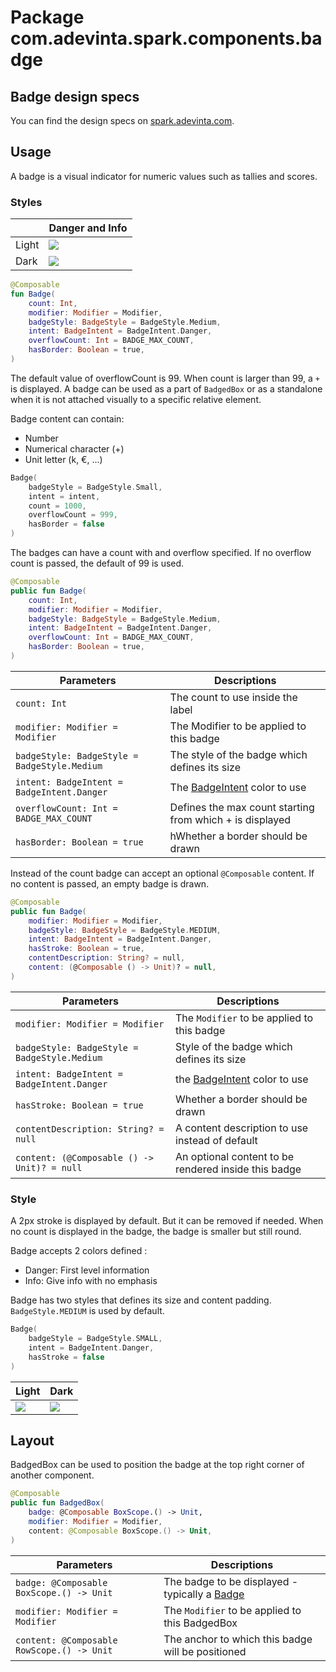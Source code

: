 # Package com.adevinta.spark.components.badge

## Badge design specs

You can find the design specs
on [spark.adevinta.com](https://spark.adevinta.com/1186e1705/p/8711ec-badge/b/98915d).

## Usage

A badge is a visual indicator for numeric values such as tallies and scores.

### Styles

|       | Danger and Info                                                                                                                                                  |
|-------|------------------------------------------------------------------------------------------------------------------------------------------------------------------|
| Light | ![](../../../../../../../../../spark-screenshot-testing/src/test/snapshots/images/com.adevinta.spark_PreviewScreenshotTests_preview_tests_badge_badge_light.png) |
| Dark  | ![](../../../../../../../../../spark-screenshot-testing/src/test/snapshots/images/com.adevinta.spark_PreviewScreenshotTests_preview_tests_badge_badge_dark.png)  |

```kotlin
@Composable
fun Badge(
    count: Int,
    modifier: Modifier = Modifier,
    badgeStyle: BadgeStyle = BadgeStyle.Medium,
    intent: BadgeIntent = BadgeIntent.Danger,
    overflowCount: Int = BADGE_MAX_COUNT,
    hasBorder: Boolean = true,
)
```

The default value of overflowCount is 99. When count is larger than 99, a `+` is displayed.
A badge can be used as a part of `BadgedBox` or as a standalone when it is not attached visually to
a specific relative element.

Badge content can contain:

- Number
- Numerical character (+)
- Unit letter (k, €, ...)

```kotlin
Badge(
    badgeStyle = BadgeStyle.Small,
    intent = intent,
    count = 1000,
    overflowCount = 999,
    hasBorder = false
)
```

The badges can have a count with and overflow specified. If no overflow count is passed,
the default of 99 is used.

```kotlin
@Composable
public fun Badge(
    count: Int,
    modifier: Modifier = Modifier,
    badgeStyle: BadgeStyle = BadgeStyle.Medium,
    intent: BadgeIntent = BadgeIntent.Danger,
    overflowCount: Int = BADGE_MAX_COUNT,
    hasBorder: Boolean = true,
)
```

| Parameters                                   | Descriptions                                             |
|----------------------------------------------|----------------------------------------------------------|
| `count: Int`                                 | The count to use inside the label                        |
| `modifier: Modifier = Modifier`              | The Modifier to be applied to this badge                 |                                                                                                                     |
| `badgeStyle: BadgeStyle = BadgeStyle.Medium` | The style of the badge which defines its size            |
| `intent: BadgeIntent = BadgeIntent.Danger`   | The [BadgeIntent](BadgeIntent.kt) color to use           |
| `overflowCount: Int = BADGE_MAX_COUNT`       | Defines the max count starting from which + is displayed |
| `hasBorder: Boolean = true`                  | hWhether a border should be drawn                        |

Instead of the count badge can accept an optional `@Composable` content.
If no content is passed, an empty badge is drawn.

```kotlin
@Composable
public fun Badge(
    modifier: Modifier = Modifier,
    badgeStyle: BadgeStyle = BadgeStyle.MEDIUM,
    intent: BadgeIntent = BadgeIntent.Danger,
    hasStroke: Boolean = true,
    contentDescription: String? = null,
    content: (@Composable () -> Unit)? = null,
)
```

| Parameters                                   | Descriptions                                         |
|----------------------------------------------|------------------------------------------------------|
| `modifier: Modifier = Modifier`              | The `Modifier` to be applied to this badge           |                                                                                                                     |
| `badgeStyle: BadgeStyle = BadgeStyle.Medium` | Style of the badge which defines its size            |
| `intent: BadgeIntent = BadgeIntent.Danger`   | the [BadgeIntent](BadgeIntent.kt) color to use       |
| `hasStroke: Boolean = true`                  | Whether a border should be drawn                     |
| `contentDescription: String? = null`         | A content description to use instead of default      |
| `content: (@Composable () -> Unit)? = null`  | An optional content to be rendered inside this badge |                                                                        |

### Style

A 2px stroke is displayed by default. But it can be removed if needed.
When no count is displayed in the badge, the badge is smaller but still round.

Badge accepts 2 colors defined :

- Danger: First level information
- Info: Give info with no emphasis

Badge has two styles that defines its size and content padding. `BadgeStyle.MEDIUM` is used by
default.

```kotlin
Badge(
    badgeStyle = BadgeStyle.SMALL,
    intent = BadgeIntent.Danger,
    hasStroke = false
)
```

| Light                                                                                                                                                                 | Dark                                                                                                                                                                 |
|-----------------------------------------------------------------------------------------------------------------------------------------------------------------------|----------------------------------------------------------------------------------------------------------------------------------------------------------------------|
| ![](../../../../../../../../../spark-screenshot-testing/src/test/snapshots/images//com.adevinta.spark_PreviewScreenshotTests_preview_tests_badge_badgedbox_light.png) | ![](../../../../../../../../../spark-screenshot-testing/src/test/snapshots/images//com.adevinta.spark_PreviewScreenshotTests_preview_tests_badge_badgedbox_dark.png) |

## Layout

BadgedBox can be used to position the badge at the top right corner of another component.

```kotlin
@Composable
public fun BadgedBox(
    badge: @Composable BoxScope.() -> Unit,
    modifier: Modifier = Modifier,
    content: @Composable BoxScope.() -> Unit,
)
```

| Parameters                                 | Descriptions                                              |
|--------------------------------------------|-----------------------------------------------------------|
| `badge: @Composable BoxScope.() -> Unit`   | The badge to be displayed - typically a [Badge](Badge.kt) |
| `modifier: Modifier = Modifier`            | The `Modifier` to be applied to this BadgedBox            |
| `content: @Composable RowScope.() -> Unit` | The anchor to which this badge will be positioned         |
